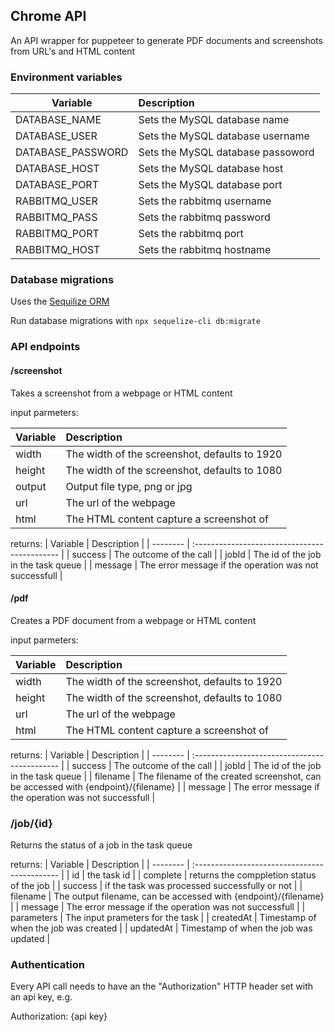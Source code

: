 ## Chrome API

An API wrapper for puppeteer to generate PDF documents and screenshots from URL's and HTML content

### Environment variables

| Variable          | Description                       |
| ----------------- | :-------------------------------- |
| DATABASE_NAME     | Sets the MySQL database name      |
| DATABASE_USER     | Sets the MySQL database username  |
| DATABASE_PASSWORD | Sets the MySQL database passoword |
| DATABASE_HOST     | Sets the MySQL database host      |
| DATABASE_PORT     | Sets the MySQL database port      |
| RABBITMQ_USER     | Sets the rabbitmq username        |
| RABBITMQ_PASS     | Sets the rabbitmq password        |
| RABBITMQ_PORT     | Sets the rabbitmq port            |
| RABBITMQ_HOST     | Sets the rabbitmq hostname        |

### Database migrations

Uses the [Sequilize ORM](https://sequelize.org)

Run database migrations with
`npx sequelize-cli db:migrate`

### API endpoints

#### /screenshot

Takes a screenshot from a webpage or HTML content

input parmeters:

| Variable | Description                                   |
| -------- | :-------------------------------------------- |
| width    | The width of the screenshot, defaults to 1920 |
| height   | The width of the screenshot, defaults to 1080 |
| output   | Output file type, png or jpg                  |
| url      | The url of the webpage                        |
| html     | The HTML content capture a screenshot of      |

returns:
| Variable | Description |
| -------- | :-------------------------------------------- |
| success | The outcome of the call |
| jobId | The id of the job in the task queue |
| message | The error message if the operation was not successfull |

#### /pdf

Creates a PDF document from a webpage or HTML content

input parmeters:

| Variable | Description                                   |
| -------- | :-------------------------------------------- |
| width    | The width of the screenshot, defaults to 1920 |
| height   | The width of the screenshot, defaults to 1080 |
| url      | The url of the webpage                        |
| html     | The HTML content capture a screenshot of      |

returns:
| Variable | Description |
| -------- | :-------------------------------------------- |
| success | The outcome of the call |
| jobId | The id of the job in the task queue |
| filename | The filename of the created screenshot, can be accessed with {endpoint}/{filename} |
| message | The error message if the operation was not successfull |

### /job/{id}

Returns the status of a job in the task queue

returns:
| Variable | Description |
| -------- | :-------------------------------------------- |
| id | the task id |
| complete | returns the comppletion status of the job |
| success | if the task was processed successfully or not |
| filename | The output filename, can be accessed with {endpoint}/{filename} |
| message | The error message if the operation was not successfull |
| parameters | The input prameters for the task |
| createdAt | Timestamp of when the job was created |
| updatedAt | Timestamp of when the job was updated |

### Authentication

Every API call needs to have an the "Authorization" HTTP header set with an api key, e.g.

Authorization: {api key}
